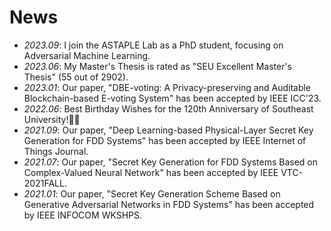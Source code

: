 # News
- *2023.09*: I join the ASTAPLE Lab as a PhD student, focusing on Adversarial Machine Learning.
- *2023.06*: My Master's Thesis is rated as "SEU Excellent Master's Thesis" (55 out of 2902).
- *2023.01*: Our paper, "DBE-voting: A Privacy-preserving and Auditable Blockchain-based E-voting System" has been accepted by IEEE ICC'23.
- *2022.06*: Best Birthday Wishes for the 120th Anniversary of Southeast University!🎉🎉
- *2021.09*: Our paper, "Deep Learning-based Physical-Layer Secret Key Generation for FDD Systems" has been accepted by IEEE Internet of Things Journal.
- *2021.07*: Our paper, "Secret Key Generation for FDD Systems Based on Complex-Valued Neural Network" has been accepted by IEEE VTC-2021FALL.
- *2021.01*: Our paper, "Secret Key Generation Scheme Based on Generative Adversarial Networks in FDD Systems" has been accepted by IEEE INFOCOM WKSHPS.

